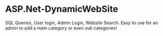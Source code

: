 # ASP.Net-DynamicWebSite
 SQL Queries, User login, Admin Login, Website Search. Easy to use for an admin to add a main category or even sub categories!
